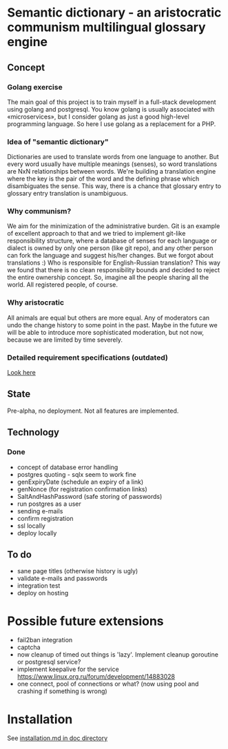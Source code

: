# Semantic dictionary - an aristocratic communism multilingual glossary engine  

## Concept

### Golang exercise
The main goal of this project is to train myself in a full-stack development using golang and postgresql. 
You know golang is usually associated with «microservices», but I consider golang as just a good high-level programming language. So here I use golang as a replacement for a PHP.

### Idea of "semantic dictionary"
Dictionaries are used to translate words from one language to another. But every word usually have 
multiple meanings (senses), so word translations are NxN relationships between words. We're building a translation
engine where the key is the pair of the word and the defining phrase which disambiguates the sense. 
This way, there is a chance that glossary entry to glossary entry translation is unambiguous. 

### Why communism?
We aim for the minimization of the administrative burden. Git is an example 
of excellent approach to that and we tried to implement git-like responsibility
structure, where a database of senses for each language or dialect is 
owned by only one person (like git repo), and any other person can fork 
the language and suggest his/her changes. But we forgot about translations
:) Who is responsible for English-Russian translation? This way we found
that there is no clean responsibility bounds and decided to reject
the entire ownership concept. So, imagine all the people sharing all the world.
All registered people, of course. 

### Why aristocratic
All animals are equal but others are more equal. Any of moderators can undo the change history to some point in the past. Maybe in the future we will be able to introduce more sophisticated moderation, but not now, because we are limited by time severely. 

### Detailed requirement specifications (outdated)

[Look here](https://bitbucket.org/budden/ppr/src/master/док/словарь.md?at=master&fileviewer=file-view-default)

## State
Pre-alpha, no deployment. Not all features are implemented.

## Technology

### Done 
- concept of database error handling
- postgres quoting - sqlx seem to work fine
- genExpiryDate (schedule an expiry of a link)
- genNonce (for registration confirmation links)
- SaltAndHashPassword (safe storing of passwords)
- run postgres as a user 
- sending e-mails
- confirm registration
- ssl locally
- deploy locally


## To do
- sane page titles (otherwise history is ugly)
- validate e-mails and passwords
- integration test
- deploy on hosting

# Possible future extensions
- fail2ban integration
- captcha
- now cleanup of timed out things is 'lazy'. Implement cleanup goroutine or postgresql service? 
- implement keepalive for the service https://www.linux.org.ru/forum/development/14883028
- one connect, pool of connections or what? (now using pool and crashing if something is wrong)

# Installation 
See [installation.md in doc directory](doc/installation.md)
